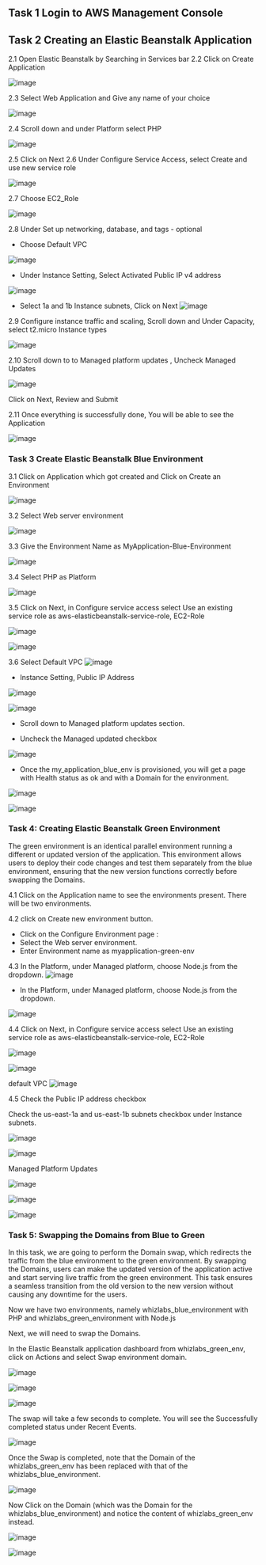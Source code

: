 ## Task 1 Login to AWS Management Console
## Task 2 Creating an Elastic Beanstalk Application
2.1 Open Elastic Beanstalk by Searching in Services bar
2.2 Click on Create Application

![image](https://github.com/Asma09Akram/Elastic-BeanStalk-Blue-Green-Deployment/assets/124654068/0cea33bb-56fd-4c8f-b710-5df1a05c8380)

2.3 Select Web Application and Give any name of your choice

![image](https://github.com/Asma09Akram/Elastic-BeanStalk-Blue-Green-Deployment/assets/124654068/a7eefcb0-da02-4ebd-a783-8e6f8e768b6f)

2.4 Scroll down and under Platform select PHP

![image](https://github.com/Asma09Akram/Elastic-BeanStalk-Blue-Green-Deployment/assets/124654068/6be12b21-f661-4534-a68e-22fff5d8b1c7)

2.5 Click on Next
2.6 Under Configure Service Access, select Create and use new service role

![image](https://github.com/Asma09Akram/Elastic-BeanStalk-Blue-Green-Deployment/assets/124654068/5c184fa0-28e1-47c0-89cf-79d36ff448c4)

2.7 Choose EC2_Role

![image](https://github.com/Asma09Akram/Elastic-BeanStalk-Blue-Green-Deployment/assets/124654068/057d7c46-15fc-4656-b1d5-ffeceae6f535)

2.8 Under Set up networking, database, and tags - optional 
* Choose Default VPC

![image](https://github.com/Asma09Akram/Elastic-BeanStalk-Blue-Green-Deployment/assets/124654068/9ef25b62-7f51-40cf-a1f1-5a257060f5e5)

* Under Instance Setting, Select Activated Public IP v4 address

![image](https://github.com/Asma09Akram/Elastic-BeanStalk-Blue-Green-Deployment/assets/124654068/be2f3353-d1ef-4349-963f-2ee35931fd96)

* Select 1a and 1b Instance subnets, Click on Next
![image](https://github.com/Asma09Akram/Elastic-BeanStalk-Blue-Green-Deployment/assets/124654068/9ea02f2d-dc4c-4c6e-9a3a-9fc666141382)

2.9 Configure instance traffic and scaling, Scroll down and Under Capacity, select t2.micro Instance types

![image](https://github.com/Asma09Akram/Elastic-BeanStalk-Blue-Green-Deployment/assets/124654068/c1c2142d-f5be-4048-9af6-69b27c041851)

2.10 Scroll down to to Managed platform updates , Uncheck Managed Updates

![image](https://github.com/Asma09Akram/Elastic-BeanStalk-Blue-Green-Deployment/assets/124654068/1b894131-8fe8-435e-b777-60c040678988)

Click on Next, Review and Submit

2.11 Once everything is successfully done, You will be able to see the Application

![image](https://github.com/Asma09Akram/Elastic-BeanStalk-Blue-Green-Deployment/assets/124654068/866b92f0-74bf-43cf-b58e-505d4a96657f)


### Task 3 Create Elastic Beanstalk Blue Environment

3.1 Click on Application which got created and Click on Create an Environment

![image](https://github.com/Asma09Akram/Elastic-BeanStalk-Blue-Green-Deployment/assets/124654068/21434b0c-ce68-48de-8022-f3fd8ad9b1bd)

3.2 Select Web server environment

![image](https://github.com/Asma09Akram/Elastic-BeanStalk-Blue-Green-Deployment/assets/124654068/fc4a3fc7-29d1-4792-a18c-3d6426c8779f)

3.3 Give the Environment Name as MyApplication-Blue-Environment

![image](https://github.com/Asma09Akram/Elastic-BeanStalk-Blue-Green-Deployment/assets/124654068/83035399-6977-456a-b3eb-f1f06bc96932)

3.4 Select PHP as Platform 

![image](https://github.com/Asma09Akram/Elastic-BeanStalk-Blue-Green-Deployment/assets/124654068/d883e928-110c-4f14-bdf2-505a72642c9b)

3.5 Click on Next, in Configure service access select Use an existing service role as aws-elasticbeanstalk-service-role, EC2-Role

![image](https://github.com/Asma09Akram/Elastic-BeanStalk-Blue-Green-Deployment/assets/124654068/f842157a-dd39-4378-a3ec-335a2e2dec93)

![image](https://github.com/Asma09Akram/Elastic-BeanStalk-Blue-Green-Deployment/assets/124654068/d11ccc2f-020d-406b-965a-049aced08857)

3.6 Select Default VPC
![image](https://github.com/Asma09Akram/Elastic-BeanStalk-Blue-Green-Deployment/assets/124654068/113ec421-79ab-4aab-aefc-096bb2b5a0da)

* Instance Setting, Public IP Address

![image](https://github.com/Asma09Akram/Elastic-BeanStalk-Blue-Green-Deployment/assets/124654068/6196ff39-d621-406f-9a4b-a83993c4e162)

![image](https://github.com/Asma09Akram/Elastic-BeanStalk-Blue-Green-Deployment/assets/124654068/3df63cc4-85af-46b9-9d41-a3423582b065)

* Scroll down to Managed platform updates section.

* Uncheck the Managed updated checkbox

![image](https://github.com/Asma09Akram/Elastic-BeanStalk-Blue-Green-Deployment/assets/124654068/58a49240-b22e-4c3e-bc6a-6294d107a5d2)

* Once the my_application_blue_env is provisioned, you will get a page with Health status as ok and with a Domain for the environment.

![image](https://github.com/Asma09Akram/Elastic-BeanStalk-Blue-Green-Deployment/assets/124654068/0620ba10-83bf-4725-94ea-059ce9c77cc5)

![image](https://github.com/Asma09Akram/Elastic-BeanStalk-Blue-Green-Deployment/assets/124654068/82a8740b-77e3-4a36-9cf1-f4b2e68f12a6)

### Task 4: Creating Elastic Beanstalk Green Environment

The green environment is an identical parallel environment running a different or updated version of the application. This environment allows users to deploy their code changes and test them separately from the blue environment, ensuring that the new version functions correctly before swapping the Domains.

4.1 Click on the Application name to see the environments present.
There will be two environments.

4.2 click on Create new environment button.
* Click on the Configure Environment page :
* Select the Web server environment.
* Enter Environment name as myapplication-green-env

4.3 In the Platform, under Managed platform, choose Node.js from the dropdown.
![image](https://github.com/Asma09Akram/Elastic-BeanStalk-Blue-Green-Deployment/assets/124654068/4ea84cf5-740a-45aa-9230-b6ee75cecce1)

* In the Platform, under Managed platform, choose Node.js from the dropdown.
  
![image](https://github.com/Asma09Akram/Elastic-BeanStalk-Blue-Green-Deployment/assets/124654068/72c155f6-18dc-4812-8d32-c0896c61bf95)

4.4  Click on Next, in Configure service access select Use an existing service role as aws-elasticbeanstalk-service-role, EC2-Role

![image](https://github.com/Asma09Akram/Elastic-BeanStalk-Blue-Green-Deployment/assets/124654068/b4a4df25-4a7f-4dd7-b607-f426305da1fa)


![image](https://github.com/Asma09Akram/Elastic-BeanStalk-Blue-Green-Deployment/assets/124654068/d407597b-d995-49b3-982b-16dc366f997b)

default VPC
![image](https://github.com/Asma09Akram/Elastic-BeanStalk-Blue-Green-Deployment/assets/124654068/d5eb6817-aa77-4518-b2bc-8448774febc3)

4.5 Check the Public IP address checkbox

Check the us-east-1a and us-east-1b subnets checkbox under Instance subnets.

![image](https://github.com/Asma09Akram/Elastic-BeanStalk-Blue-Green-Deployment/assets/124654068/a89805e7-2240-4d96-ba51-5ef936288423)

![image](https://github.com/Asma09Akram/Elastic-BeanStalk-Blue-Green-Deployment/assets/124654068/23fc12c8-7b3e-4fa9-9b5f-a508fe89018c)

Managed Platform Updates

![image](https://github.com/Asma09Akram/Elastic-BeanStalk-Blue-Green-Deployment/assets/124654068/acbe1053-d31d-4c94-9853-5bf4b8c607ee)

![image](https://github.com/Asma09Akram/Elastic-BeanStalk-Blue-Green-Deployment/assets/124654068/6df7f841-4e68-4e21-8cf3-271ea2ddc112)

![image](https://github.com/Asma09Akram/Elastic-BeanStalk-Blue-Green-Deployment/assets/124654068/d099aa7e-4660-4e75-93c6-196791ec5cd2)

### Task 5: Swapping the Domains from Blue to Green

In this task, we are going to perform the Domain swap, which redirects the traffic from the blue environment to the green environment. By swapping the Domains, users can make the updated version of the application active and start serving live traffic from the green environment. This task ensures a seamless transition from the old version to the new version without causing any downtime for the users.

Now we have two environments, namely whizlabs_blue_environment with PHP and whizlabs_green_environment with Node.js

Next, we will need to swap the Domains.

In the Elastic Beanstalk application dashboard from whizlabs_green_env, click on Actions and select Swap environment domain.



![image](https://github.com/Asma09Akram/Elastic-BeanStalk-Blue-Green-Deployment/assets/124654068/2b29254d-2d03-402d-85ad-02653717665b)

![image](https://github.com/Asma09Akram/Elastic-BeanStalk-Blue-Green-Deployment/assets/124654068/44f52a57-c302-4dc5-b5a2-638d545b9ad6)

![image](https://github.com/Asma09Akram/Elastic-BeanStalk-Blue-Green-Deployment/assets/124654068/5c2ead76-8ff0-4824-b353-c748d4c545cb)


The swap will take a few seconds to complete. You will see the Successfully completed status under Recent Events.

![image](https://github.com/Asma09Akram/Elastic-BeanStalk-Blue-Green-Deployment/assets/124654068/0456d4e9-59cc-4bee-8335-5b0efcd03391)


Once the Swap is completed, note that the Domain of the whizlabs_green_env has been replaced with that of the whizlabs_blue_environment.

![image](https://github.com/Asma09Akram/Elastic-BeanStalk-Blue-Green-Deployment/assets/124654068/daec3b1d-87d0-4698-957b-fad1707fd141)

Now Click on the Domain (which was the Domain for the whizlabs_blue_environment) and notice the content of whizlabs_green_env instead.

![image](https://github.com/Asma09Akram/Elastic-BeanStalk-Blue-Green-Deployment/assets/124654068/9545bf85-3f51-4619-b837-76acb206eb33)

![image](https://github.com/Asma09Akram/Elastic-BeanStalk-Blue-Green-Deployment/assets/124654068/35891932-7d99-4080-b983-ca6ee4adcf04)
